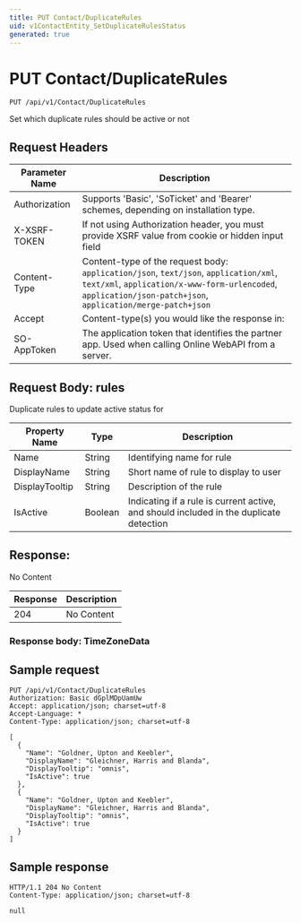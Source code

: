 ```yaml
---
title: PUT Contact/DuplicateRules
uid: v1ContactEntity_SetDuplicateRulesStatus
generated: true
---
```


# PUT Contact/DuplicateRules

```http
PUT /api/v1/Contact/DuplicateRules
```

Set which duplicate rules should be active or not








## Request Headers

| Parameter Name | Description |
|----------------|-------------|
| Authorization  | Supports 'Basic', 'SoTicket' and 'Bearer' schemes, depending on installation type. |
| X-XSRF-TOKEN   | If not using Authorization header, you must provide XSRF value from cookie or hidden input field |
| Content-Type | Content-type of the request body: `application/json`, `text/json`, `application/xml`, `text/xml`, `application/x-www-form-urlencoded`, `application/json-patch+json`, `application/merge-patch+json` |
| Accept         | Content-type(s) you would like the response in:  |
| SO-AppToken | The application token that identifies the partner app. Used when calling Online WebAPI from a server. |

## Request Body: rules 

Duplicate rules to update active status for 

| Property Name | Type |  Description |
|----------------|------|--------------|
| Name | String | Identifying name for rule |
| DisplayName | String | Short name of rule to display to user |
| DisplayTooltip | String | Description of the rule |
| IsActive | Boolean | Indicating if a rule is current active, and should included in the duplicate detection |

## Response:

No Content

| Response | Description |
|----------------|-------------|
| 204 | No Content |

### Response body: TimeZoneData


## Sample request

```http!
PUT /api/v1/Contact/DuplicateRules
Authorization: Basic dGplMDpUamUw
Accept: application/json; charset=utf-8
Accept-Language: *
Content-Type: application/json; charset=utf-8

[
  {
    "Name": "Goldner, Upton and Keebler",
    "DisplayName": "Gleichner, Harris and Blanda",
    "DisplayTooltip": "omnis",
    "IsActive": true
  },
  {
    "Name": "Goldner, Upton and Keebler",
    "DisplayName": "Gleichner, Harris and Blanda",
    "DisplayTooltip": "omnis",
    "IsActive": true
  }
]
```

## Sample response

```http_
HTTP/1.1 204 No Content
Content-Type: application/json; charset=utf-8

null
```